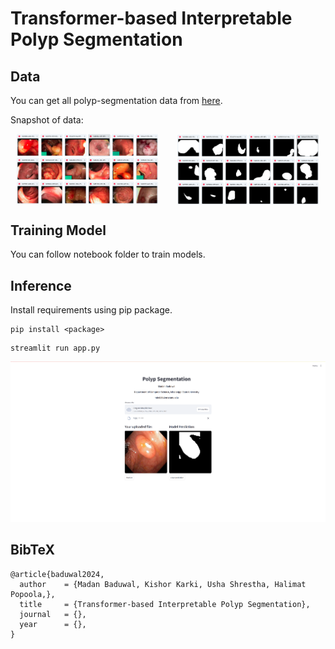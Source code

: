 # Transformer-based Interpretable Polyp Segmentation

## Data 

You can get all polyp-segmentation data from [here](https://drive.google.com/drive/folders/1D4K7g9a_6VNufGHpjo4AIJ_SSlEsi_mg?usp=sharing).

Snapshot of data: 

<div style="display: flex; justify-content: space-around;">
  <img src="./assets/data-images.png" alt="Image 1" style="width: 45%; margin-right: 10px;">
  <img src="./assets/data-masks.png" alt="Image 2" style="width: 45%;">
</div>


## Training Model

You can follow notebook folder to train models.

## Inference

Install requirements using pip package.

```
pip install <package>
```

```
streamlit run app.py
```

![](./demo.png)


## BibTeX

```
@article{baduwal2024,
  author    = {Madan Baduwal, Kishor Karki, Usha Shrestha, Halimat Popoola,},
  title     = {Transformer-based Interpretable Polyp Segmentation},
  journal   = {},
  year      = {},
}
```
